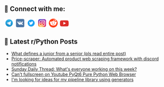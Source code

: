 ## 🔎 Connect with me:
[<img src="https://github.com/bullbesh/bullbesh/blob/main/images/Telegram.png" width="32" height="32" />](https://t.me/bullbesh)
[<img src="https://github.com/bullbesh/bullbesh/blob/main/images/VK.png" width="32" height="32" />](https://vk.com/bullbesh)
[<img src="https://github.com/bullbesh/bullbesh/blob/main/images/Twitter.png" width="32" height="32" />](https://twitter.com/bullbesh1)
[<img src="https://github.com/bullbesh/bullbesh/blob/main/images/Instagram.png" width="32" height="32" />](https://www.instagram.com/bullbesh)
[<img src="https://github.com/bullbesh/bullbesh/blob/main/images/Reddit.png" width="32" height="32" />](https://www.reddit.com/user/bullbesh)
[<img src="https://github.com/bullbesh/bullbesh/blob/main/images/YouTube.png" width="32" height="32" />](https://www.youtube.com/channel/UCtfjRs6uzgq5mfm8S06WTcg)

## 📕 Latest r/Python Posts
<!-- BLOG-POST-LIST:START -->
- [What defines a junior from a senior &lpar;pls read entire post&rpar;](https://www.reddit.com/r/Python/comments/1jsj8w3/what_defines_a_junior_from_a_senior_pls_read/)
- [Price-scraper: Automated product web scraping framework with discord notifications](https://www.reddit.com/r/Python/comments/1jshbx4/pricescraper_automated_product_web_scraping/)
- [Sunday Daily Thread: What&#39;s everyone working on this week?](https://www.reddit.com/r/Python/comments/1jshakh/sunday_daily_thread_whats_everyone_working_on/)
- [Can&#39;t fullscreen on Youtube PyQt6 Pure Python Web Browser](https://www.reddit.com/r/Python/comments/1jscdh8/cant_fullscreen_on_youtube_pyqt6_pure_python_web/)
- [I&#39;m looking for ideas for my pipeline library using generators](https://www.reddit.com/r/Python/comments/1jsccgv/im_looking_for_ideas_for_my_pipeline_library/)
<!-- BLOG-POST-LIST:END -->
